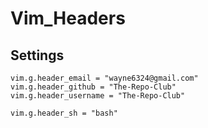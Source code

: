 # Vim_Headers

## Settings

```
vim.g.header_email = "wayne6324@gmail.com"
vim.g.header_github = "The-Repo-Club"
vim.g.header_username = "The-Repo-Club"

vim.g.header_sh = "bash"
```
